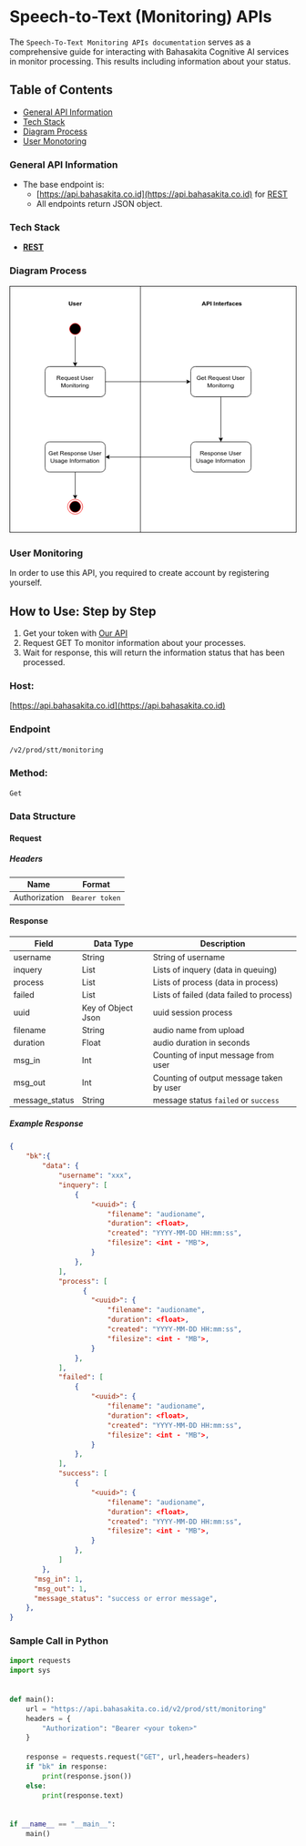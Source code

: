 # **Speech-to-Text (Monitoring) APIs**
The `Speech-To-Text Monitoring APIs documentation` serves as a comprehensive guide for interacting with Bahasakita Cognitive AI services in monitor processing. This results including information about your status.

## **Table of Contents**
  - [General API Information](#general-api-information)
  - [Tech Stack](#tech-stack)
  - [Diagram Process](#diagram-process)
  - [User Monotoring](#user-monitoring) 

### **General API Information**
  - The base endpoint is: 
    - [https://api.bahasakita.co.id](https://api.bahasakita.co.id) for [REST](https://restfulapi.net/)
     - All endpoints return JSON object.

### **Tech Stack**
  - **[REST](https://restfulapi.net/)**

### **Diagram Process**
  ![Diagram Process](/asset/stt-user-monitor.png "Diagram Process")
 
 
### **User Monitoring**
  In order to use this API, you required to create account by registering yourself.

## **How to Use: Step by Step**
  1. Get your token with [Our API](./Auth-API.md) 
  2. Request GET To monitor information about your processes.
  3. Wait for response, this will return the information status that has been processed.
   
### **Host:**
  [https://api.bahasakita.co.id](https://api.bahasakita.co.id)

### **Endpoint**
  `/v2/prod/stt/monitoring`

### **Method:**
  `Get`

### **Data Structure**
#### **Request**
##### **Headers**
  | Name | Format |
  | ------ | ------ |
  | Authorization | `Bearer token` |

#### **Response**
  | Field | Data Type | Description |
  | ------ | ------ | ------ |
  | username | String | String of username |
  | inquery | List | Lists of inquery (data in queuing) |
  | process | List | Lists of process (data in process) |
  | failed | List | Lists of failed (data failed to process) |
  | uuid | Key of Object Json | uuid session process |
  | filename | String | audio name from upload |
  | duration | Float | audio duration in seconds |
  | msg_in | Int | Counting of input message from user |
  | msg_out | Int |  Counting of output message taken by user |
  | message_status | String | message status `failed` or `success` |

##### **Example Response**
```json
{
    "bk":{
        "data": {
            "username": "xxx",
            "inquery": [
                {
                    "<uuid>": {
                        "filename": "audioname",
                        "duration": <float>,
                        "created": "YYYY-MM-DD HH:mm:ss",
                        "filesize": <int - "MB">,  
                    }
                },
            ],
            "process": [
                  {
                    "<uuid>": {
                        "filename": "audioname",
                        "duration": <float>,
                        "created": "YYYY-MM-DD HH:mm:ss",
                        "filesize": <int - "MB">, 
                    }
                },
            ],
            "failed": [
                {
                    "<uuid>": {
                        "filename": "audioname",
                        "duration": <float>,
                        "created": "YYYY-MM-DD HH:mm:ss",
                        "filesize": <int - "MB">, 
                    }
                },
            ],
            "success": [
                {
                    "<uuid>": {
                        "filename": "audioname",
                        "duration": <float>,
                        "created": "YYYY-MM-DD HH:mm:ss",
                        "filesize": <int - "MB">, 
                    }
                },
            ]
        },
      "msg_in": 1,
      "msg_out": 1,
      "message_status": "success or error message",
    },
}

```

### **Sample Call in Python**
```python
import requests
import sys


def main():
    url = "https://api.bahasakita.co.id/v2/prod/stt/monitoring"
    headers = {
        "Authorization": "Bearer <your token>"
    }

    response = requests.request("GET", url,headers=headers)
    if "bk" in response:
        print(response.json())
    else:
        print(response.text)


if __name__ == "__main__":
    main()

```